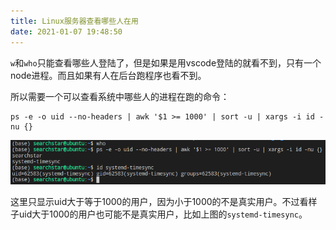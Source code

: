 ```yaml
---
title: Linux服务器查看哪些人在用
date: 2021-01-07 19:48:50
---
```


```w```和```who```只能查看哪些人登陆了，但是如果是用vscode登陆的就看不到，只有一个node进程。而且如果有人在后台跑程序也看不到。

所以需要一个可以查看系统中哪些人的进程在跑的命令：
```shell
ps -e -o uid --no-headers | awk '$1 >= 1000' | sort -u | xargs -i id -nu {}
```
![在这里插入图片描述](Linux服务器查看哪些人在用/20210107194556458.png)

这里只显示uid大于等于1000的用户，因为小于1000的不是真实用户。不过看样子uid大于1000的用户也可能不是真实用户，比如上图的```systemd-timesync```。
